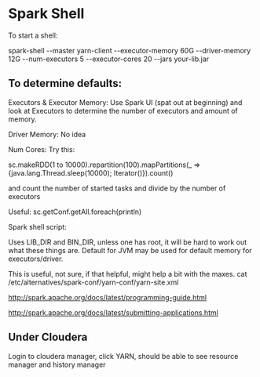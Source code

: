 
# Spark Shell

To start a shell:

spark-shell --master yarn-client --executor-memory 60G --driver-memory 12G --num-executors 5 --executor-cores 20 --jars your-lib.jar

## To determine defaults:

Executors & Executor Memory:
Use Spark UI (spat out at beginning) and look at Executors to determine the number of executors and amount of memory.

Driver Memory:
No idea

Num Cores:
Try this: 

sc.makeRDD(1 to 10000).repartition(100).mapPartitions(_ => {java.lang.Thread.sleep(10000); Iterator()}).count()

and count the number of started tasks and divide by the number of executors

Useful:
sc.getConf.getAll.foreach(println)

Spark shell script:

Uses LIB_DIR and BIN_DIR, unless one has root, it will be hard to work out what these things are.  Default for JVM may be used for default memory for executors/driver.



This is useful, not sure, if that helpful, might help a bit with the maxes.
cat /etc/alternatives/spark-conf/yarn-conf/yarn-site.xml

http://spark.apache.org/docs/latest/programming-guide.html

http://spark.apache.org/docs/latest/submitting-applications.html


## Under Cloudera

Login to cloudera manager, click YARN, should be able to see resource manager and history manager
